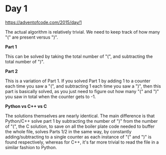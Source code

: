 # Day 1

https://adventofcode.com/2015/day/1

The actual algorithm is relatively trivial.  We need to keep track of how many "(" are present versus ")".

**Part 1**

This can be solved by taking the total number of "(", and subtracting the total number of ")".

**Part 2**

This is a variation of Part 1.  If you solved Part 1 by adding 1 to a counter each time you saw a "(", and subtracting 1 each time you saw a ")", then this part is basically solved, as you just need to figure out how many "(" and ")" you saw in total when the counter gets to -1.

**Python vs C++ vs C**

The solutions themselves are nearly identical.  The main difference is that Python/C++ solve part 1 by subtracting the number of ")" from the number of "(", the C solution, to save on all the boiler plate code needed to buffer the whole file, solves Parts 1/2 in the same way, by constantly adding/subtracting to a single counter as each instance of "(" and ")" is found respectively, whereas for C++, it's far more trivial to read the file in a similar fashion to Python.
